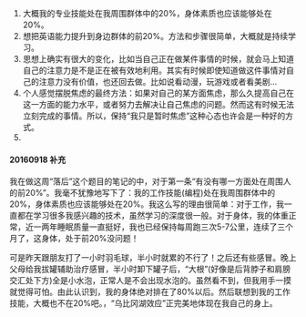 
1. 大概我的专业技能处在我周围群体中的20%，身体素质也应该能够处在20%。
2. 想把英语能力提升到身边群体的前20%。方法和步骤很简单，大概就是持续学习。
3. 思想上确实有很大的变化，比如当自己正在做某件事情的时候，就会马上知道自己的注意力是不是正在被有效地利用。其实有时候即使知道做这件事情对自己的注意力没有价值，也还回去做。比如说看动漫，玩游戏或者看美剧...
4. 个人感觉摆脱焦虑的最终方法：如果对自己的某方面焦虑，那么久提高自己在这一方面的能力水平，或者努力去解决让自己焦虑的问题。然而这有时候无法立刻完成的事情。所以，保持“我只是暂时焦虑”这种心态也许会是一种好的方式。
5. 


#### 20160918 补充
我在做这周“落后”这个题目的笔记的中，对于第一条“有没有哪一方面处在周围人的前20%”。我毫不犹豫地写下了：我的工作技能(编程)处在我周围群体中的20%，身体素质也应该能够处在20%。我这么写的理由很简单：对于工作，我一直都在学习很多我感兴趣的技术，虽然学习的深度很一般。对于身体，我的体重正常，近一两年睡眠质量一直挺好，我也已经保持每周跑三次5-7公里，连续了三个月了，这身体，处于前20%没问题！

可是昨天跟朋友打了一小时羽毛球，半小时就累的不行了！之后还有些感冒。晚上父母给我拔罐辅助治疗感冒，半小时卸下罐子后，“大根”(好像是后背脖子和肩膀交汇处下方)全是小水泡，正常人是不会出现水泡的。虽然看不到，但我用手一摸就觉得可怕。由此认识到，我的身体绝对排在了80%以后。然后联想到我的工作技能，大概也不在20%吧。，“乌比冈湖效应”正完美地体现在我自己的身上。



